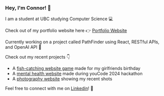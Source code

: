 ### Hey, I'm Connor! 👋
I am a student at UBC studying Computer Science 💻

Check out of my portfolio website here 👉 [Portfolio Website](https://www.youngconnor.com)

Currently working on a project called PathFinder using React, RESTful APIs, and OpenAI API 🔨

Check out my recent projects 👇
- A [fish-catching website game](https://gingershungry.netlify.app/) made for my girlfriends birthday
- A [mental health website](https://mindfit.netlify.app/) made during youCode 2024 hackathon
- A [photography website](https://youngconnorr.github.io/photo-gallery/) showing my recent shots



Feel free to connect with me on [Linkedin](https://www.linkedin.com/in/connor-youngg)! 🙂

<!--
**youngconnorr/youngconnorr** is a ✨ _special_ ✨ repository because its `README.md` (this file) appears on your GitHub profile.

Here are some ideas to get you started:

- 🔭 I’m currently working on ...
- 🌱 I’m currently learning ...
- 👯 I’m looking to collaborate on ...
- 🤔 I’m looking for help with ...
- 💬 Ask me about ...
- 📫 How to reach me: ...
- 😄 Pronouns: ...
- ⚡ Fun fact: ...
-->
